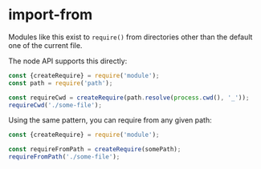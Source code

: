 # import-from

Modules like this exist to `require()` from directories other than the default
one of the current file.

The node API supports this directly:

```ts
const {createRequire} = require('module');
const path = require('path');

const requireCwd = createRequire(path.resolve(process.cwd(), '_'));
requireCwd('./some-file');
```

Using the same pattern, you can require from any given path:

```ts
const {createRequire} = require('module');

const requireFromPath = createRequire(somePath);
requireFromPath('./some-file');
```
